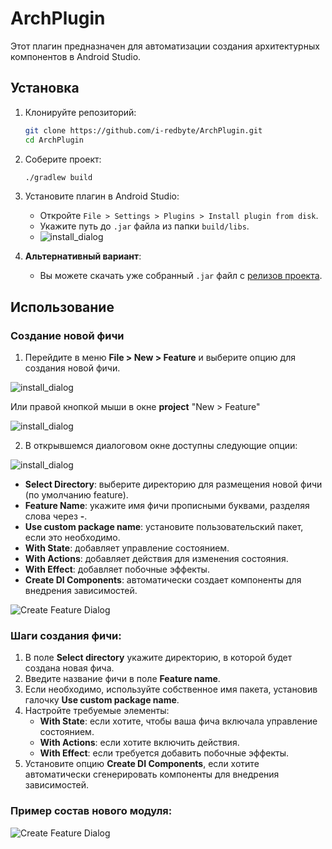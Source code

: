 # ArchPlugin

Этот плагин предназначен для автоматизации создания архитектурных компонентов в Android Studio.

## Установка

1. Клонируйте репозиторий:
   ```bash
   git clone https://github.com/i-redbyte/ArchPlugin.git
   cd ArchPlugin
   ```

2. Соберите проект:
   ```bash
   ./gradlew build
   ```

3. Установите плагин в Android Studio:
    - Откройте `File > Settings > Plugins > Install plugin from disk`.
    - Укажите путь до `.jar` файла из папки `build/libs`.
    - ![install_dialog](/misc/install.png)

4. **Альтернативный вариант**:
    - Вы можете скачать уже собранный `.jar` файл с [релизов проекта](https://github.com/i-redbyte/ArchPlugin/releases).

## Использование

### Создание новой фичи

1. Перейдите в меню **File > New > Feature** и выберите опцию для создания новой фичи.

![install_dialog](/misc/create_feature_file_menu.png)

Или правой кнопкой мыши в окне  **project** "New > Feature"

![install_dialog](/misc/create_feature.png)

2. В открывшемся диалоговом окне доступны следующие опции:

![install_dialog](/misc/dialog.png)

- **Select Directory**: выберите директорию для размещения новой фичи (по умолчанию feature).
- **Feature Name**: укажите имя фичи прописными буквами, разделяя слова через **-**.
- **Use custom package name**: установите пользовательский пакет, если это необходимо.
- **With State**: добавляет управление состоянием.
- **With Actions**: добавляет действия для изменения состояния.
- **With Effect**: добавляет побочные эффекты.
- **Create DI Components**: автоматически создает компоненты для внедрения зависимостей.

![Create Feature Dialog](/misc/dialog_2.png)

### Шаги создания фичи:

1. В поле **Select directory** укажите директорию, в которой будет создана новая фича.
2. Введите название фичи в поле **Feature name**.
3. Если необходимо, используйте собственное имя пакета, установив галочку **Use custom package name**.
4. Настройте требуемые элементы:
    - **With State**: если хотите, чтобы ваша фича включала управление состоянием.
    - **With Actions**: если хотите включить действия.
    - **With Effect**: если требуется добавить побочные эффекты.
5. Установите опцию **Create DI Components**, если хотите автоматически сгенерировать компоненты для внедрения
   зависимостей.

### Пример состав нового модуля:

![Create Feature Dialog](/misc/struct.png)

